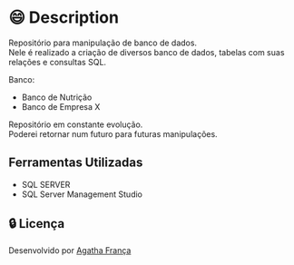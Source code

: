 # :smile: Description

Repositório para manipulação de banco de dados.<br>
Nele é realizado a criação de diversos banco de dados, tabelas com
suas relações e consultas SQL.

Banco:

- Banco de Nutrição
- Banco de Empresa X

Repositório em constante evolução.<br>
Poderei retornar num futuro para futuras manipulações.

## Ferramentas Utilizadas

- SQL SERVER
- SQL Server Management Studio

## :lock: Licença

Desenvolvido por <a href="https://www.linkedin.com/in/agatha-f-1210841ba/" target="_blank" title="My LinkedIn">Agatha França</a>
